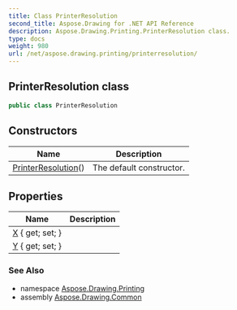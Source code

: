 ```yaml
---
title: Class PrinterResolution
second_title: Aspose.Drawing for .NET API Reference
description: Aspose.Drawing.Printing.PrinterResolution class. 
type: docs
weight: 980
url: /net/aspose.drawing.printing/printerresolution/
---
```

## PrinterResolution class

```csharp
public class PrinterResolution
```

## Constructors

| Name | Description |
| --- | --- |
| [PrinterResolution](printerresolution/)() | The default constructor. |

## Properties

| Name | Description |
| --- | --- |
| [X](../../aspose.drawing.printing/printerresolution/x/) { get; set; } |  |
| [Y](../../aspose.drawing.printing/printerresolution/y/) { get; set; } |  |

### See Also

* namespace [Aspose.Drawing.Printing](../../aspose.drawing.printing/)
* assembly [Aspose.Drawing.Common](../../)


